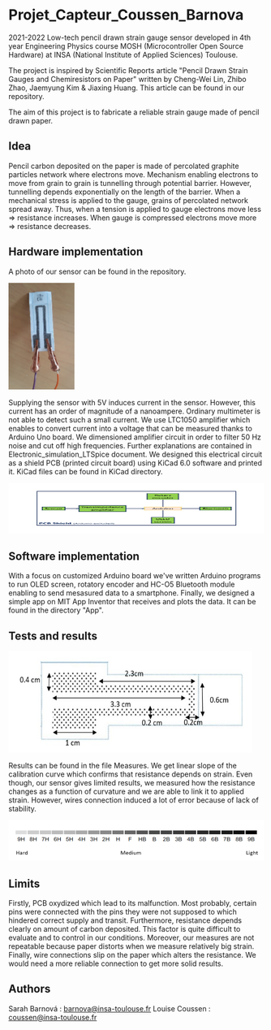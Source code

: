 # Projet_Capteur_Coussen_Barnova
 2021-2022
 Low-tech pencil drawn strain gauge sensor developed in 4th year Engineering Physics course MOSH (Microcontroller Open Source Hardware) at INSA (National Institute of Applied Sciences) Toulouse.

The project is inspired by Scientific Reports article "Pencil Drawn Strain Gauges and Chemiresistors on Paper" written by Cheng-Wei Lin, Zhibo Zhao, Jaemyung Kim & Jiaxing Huang. This article can be found in our repository.

The aim of this project is to fabricate a reliable strain gauge made of pencil drawn paper.

## Idea
Pencil carbon deposited on the paper is made of percolated graphite particles network where electrons move. Mechanism enabling electrons to move from grain to grain is tunnelling through potential barrier. However, tunnelling depends exponentially on the length of the barrier. When a mechanical stress is applied to the gauge, grains of percolated network spread away. Thus, when a tension is applied to gauge electrons move less => resistance increases. When gauge is compressed electrons move more => resistance decreases.

## Hardware implementation
A photo of our sensor can be found in the repository.

<img src="https://github.com/MOSH-Insa-Toulouse/Projet_Capteur_Coussen_Barnova/blob/main/Sensor.jpeg" width="130" height="210">

Supplying the sensor with 5V induces current in the sensor. However, this current has an order of magnitude of a nanoampere. Ordinary multimeter is not able to detect such a small current. We use LTC1050 amplifier which enables to convert current into a voltage that can be measured thanks to Arduino Uno board.
We dimensioned amplifier circuit in order to filter 50 Hz noise and cut off high frequencies. Further explanations are contained in Electronic_simulation_LTSpice document.
We designed this electrical circuit as a shield PCB (printed circuit board) using KiCad 6.0 software and printed it. KiCad files can be found in KiCad directory.

<img src="https://github.com/MOSH-Insa-Toulouse/Projet_Capteur_Coussen_Barnova/blob/main/Scheme_PCB.jpg?raw=true" width="510" height="100">

## Software implementation
With a focus on customized Arduino board we've written Arduino programs to run OLED screen, rotatory encoder and HC-O5 Bluetooth module enabling to send mesasured data to a smartphone. Finally, we designed a simple app on MIT App Inventor that receives and plots the data. It can be found in the directory "App".

## Tests and results

<img src="https://github.com/MOSH-Insa-Toulouse/Projet_Capteur_Coussen_Barnova/blob/main/Sensor_dimensions.jpeg?raw=true" width="480" height="200">

Results can be found in the file Measures. We get linear slope of the calibration curve which confirms that resistance depends on strain. Even though, our sensor gives limited results, we measured how the resistance changes as a function of curvature and we are able to link it to applied strain. However, wires connection induced a lot of error because of lack of stability.

<img src="https://github.com/MOSH-Insa-Toulouse/Projet_Capteur_Coussen_Barnova/blob/main/Pencil_hardness_scale.png?raw=true" width="610" height="80">

## Limits 
Firstly, PCB oxydized which lead to its malfunction. Most probably, certain pins were connected with the pins they were not supposed to which hindered correct supply and transit.
Furthermore, resistance depends clearly on amount of carbon deposited. This factor is quite difficult to evaluate and to control in our conditions.
Moreover, our measures are not repeatable because paper distorts when we measure relatively big strain. 
Finally, wire connections slip on the paper which alters the resistance. We would need a more reliable connection to get more solid results.

## Authors
Sarah Barnová : barnova@insa-toulouse.fr
Louise Coussen : coussen@insa-toulouse.fr
